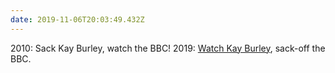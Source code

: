 ```yaml
---
date: 2019-11-06T20:03:49.432Z
---
```


2010: Sack Kay Burley, watch the BBC!
2019: [Watch Kay Burley](https://twitter.com/sturdyAlex/status/1192015686551388165), sack-off the BBC.
